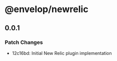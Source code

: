 # @envelop/newrelic

## 0.0.1
### Patch Changes

- 12c16bd: Initial New Relic plugin implementation

